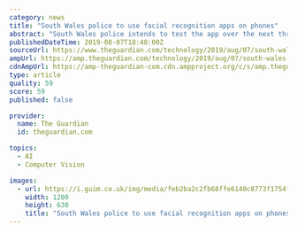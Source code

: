 ```yaml
---
category: news
title: "South Wales police to use facial recognition apps on phones"
abstract: "South Wales police intends to test the app over the next three months with 50 officers using the tech to identify people of interest Photograph: Paul Quayle/Alamy Stock Photo South Wales police are to have a facial recognition app installed on their phones ..."
publishedDateTime: 2019-08-07T18:48:00Z
sourceUrl: https://www.theguardian.com/technology/2019/aug/07/south-wales-police-to-use-facial-recognition-to-identify-suspects
ampUrl: https://amp.theguardian.com/technology/2019/aug/07/south-wales-police-to-use-facial-recognition-to-identify-suspects
cdnAmpUrl: https://amp-theguardian-com.cdn.ampproject.org/c/s/amp.theguardian.com/technology/2019/aug/07/south-wales-police-to-use-facial-recognition-to-identify-suspects
type: article
quality: 59
score: 59
published: false

provider:
  name: The Guardian
  id: theguardian.com

topics:
  - AI
  - Computer Vision

images:
  - url: https://i.guim.co.uk/img/media/feb2ba2c2fb68ffe6140c8773f1754fca8bd922d/0_0_6708_4025/master/6708.jpg?width=1200&height=630&quality=85&auto=format&fit=crop&overlay-align=bottom%2Cleft&overlay-width=100p&overlay-base64=L2ltZy9zdGF0aWMvb3ZlcmxheXMvdGctZGVmYXVsdC5wbmc&enable=upscale&s=fdcdeb3a574beb9ec4e760dc8e4f23ef
    width: 1200
    height: 630
    title: "South Wales police to use facial recognition apps on phones"
---
```

